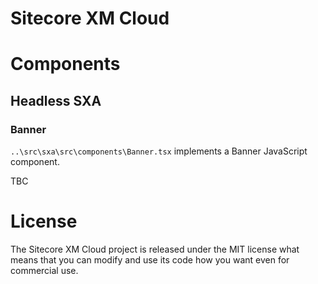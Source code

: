 # Sitecore XM Cloud

# Components
## Headless SXA
### Banner
`..\src\sxa\src\components\Banner.tsx` implements a Banner JavaScript component.

TBC

# License
The Sitecore XM Cloud project is released under the MIT license what means that you can modify and use its code how you want even for commercial use.
